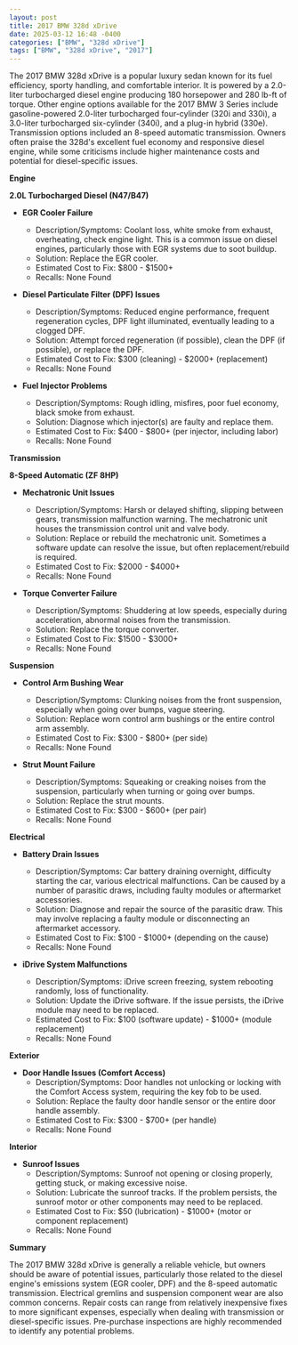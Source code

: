 ```yaml
---
layout: post
title: 2017 BMW 328d xDrive
date: 2025-03-12 16:48 -0400
categories: ["BMW", "328d xDrive"]
tags: ["BMW", "328d xDrive", "2017"]
---
```

The 2017 BMW 328d xDrive is a popular luxury sedan known for its fuel efficiency, sporty handling, and comfortable interior. It is powered by a 2.0-liter turbocharged diesel engine producing 180 horsepower and 280 lb-ft of torque. Other engine options available for the 2017 BMW 3 Series include gasoline-powered 2.0-liter turbocharged four-cylinder (320i and 330i), a 3.0-liter turbocharged six-cylinder (340i), and a plug-in hybrid (330e). Transmission options included an 8-speed automatic transmission. Owners often praise the 328d's excellent fuel economy and responsive diesel engine, while some criticisms include higher maintenance costs and potential for diesel-specific issues.

**Engine**

**2.0L Turbocharged Diesel (N47/B47)**

*   **EGR Cooler Failure**
    *   Description/Symptoms: Coolant loss, white smoke from exhaust, overheating, check engine light. This is a common issue on diesel engines, particularly those with EGR systems due to soot buildup.
    *   Solution: Replace the EGR cooler.
    *   Estimated Cost to Fix: $800 - $1500+
    *   Recalls: None Found

*   **Diesel Particulate Filter (DPF) Issues**
    *   Description/Symptoms: Reduced engine performance, frequent regeneration cycles, DPF light illuminated, eventually leading to a clogged DPF.
    *   Solution: Attempt forced regeneration (if possible), clean the DPF (if possible), or replace the DPF.
    *   Estimated Cost to Fix: $300 (cleaning) - $2000+ (replacement)
    *   Recalls: None Found

*   **Fuel Injector Problems**
    *   Description/Symptoms: Rough idling, misfires, poor fuel economy, black smoke from exhaust.
    *   Solution: Diagnose which injector(s) are faulty and replace them.
    *   Estimated Cost to Fix: $400 - $800+ (per injector, including labor)
    *   Recalls: None Found

**Transmission**

**8-Speed Automatic (ZF 8HP)**

*   **Mechatronic Unit Issues**
    *   Description/Symptoms: Harsh or delayed shifting, slipping between gears, transmission malfunction warning. The mechatronic unit houses the transmission control unit and valve body.
    *   Solution: Replace or rebuild the mechatronic unit. Sometimes a software update can resolve the issue, but often replacement/rebuild is required.
    *   Estimated Cost to Fix: $2000 - $4000+
    *   Recalls: None Found

*   **Torque Converter Failure**
    *   Description/Symptoms: Shuddering at low speeds, especially during acceleration, abnormal noises from the transmission.
    *   Solution: Replace the torque converter.
    *   Estimated Cost to Fix: $1500 - $3000+
    *   Recalls: None Found

**Suspension**

*   **Control Arm Bushing Wear**
    *   Description/Symptoms: Clunking noises from the front suspension, especially when going over bumps, vague steering.
    *   Solution: Replace worn control arm bushings or the entire control arm assembly.
    *   Estimated Cost to Fix: $300 - $800+ (per side)
    *   Recalls: None Found

*   **Strut Mount Failure**
    *   Description/Symptoms: Squeaking or creaking noises from the suspension, particularly when turning or going over bumps.
    *   Solution: Replace the strut mounts.
    *   Estimated Cost to Fix: $300 - $600+ (per pair)
    *   Recalls: None Found

**Electrical**

*   **Battery Drain Issues**
    *   Description/Symptoms: Car battery draining overnight, difficulty starting the car, various electrical malfunctions. Can be caused by a number of parasitic draws, including faulty modules or aftermarket accessories.
    *   Solution: Diagnose and repair the source of the parasitic draw. This may involve replacing a faulty module or disconnecting an aftermarket accessory.
    *   Estimated Cost to Fix: $100 - $1000+ (depending on the cause)
    *   Recalls: None Found

*   **iDrive System Malfunctions**
    *   Description/Symptoms: iDrive screen freezing, system rebooting randomly, loss of functionality.
    *   Solution: Update the iDrive software. If the issue persists, the iDrive module may need to be replaced.
    *   Estimated Cost to Fix: $100 (software update) - $1000+ (module replacement)
    *   Recalls: None Found

**Exterior**

*   **Door Handle Issues (Comfort Access)**
    *   Description/Symptoms: Door handles not unlocking or locking with the Comfort Access system, requiring the key fob to be used.
    *   Solution: Replace the faulty door handle sensor or the entire door handle assembly.
    *   Estimated Cost to Fix: $300 - $700+ (per handle)
    *   Recalls: None Found

**Interior**

*   **Sunroof Issues**
    *   Description/Symptoms: Sunroof not opening or closing properly, getting stuck, or making excessive noise.
    *   Solution: Lubricate the sunroof tracks. If the problem persists, the sunroof motor or other components may need to be replaced.
    *   Estimated Cost to Fix: $50 (lubrication) - $1000+ (motor or component replacement)
    *   Recalls: None Found

**Summary**

The 2017 BMW 328d xDrive is generally a reliable vehicle, but owners should be aware of potential issues, particularly those related to the diesel engine's emissions system (EGR cooler, DPF) and the 8-speed automatic transmission. Electrical gremlins and suspension component wear are also common concerns. Repair costs can range from relatively inexpensive fixes to more significant expenses, especially when dealing with transmission or diesel-specific issues. Pre-purchase inspections are highly recommended to identify any potential problems.

